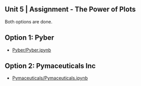## Unit 5 | Assignment - The Power of Plots

Both options are done.

## Option 1: Pyber

* [Pyber/Pyber.ipynb](Pyber/Pyber.ipynb)

## Option 2: Pymaceuticals Inc

* [Pymaceuticals/Pymaceuticals.ipynb](Pymaceuticals/Pymaceuticals.ipynb])
